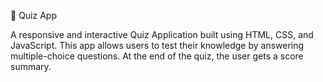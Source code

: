 🧠 Quiz App

A responsive and interactive Quiz Application built using HTML, CSS, and JavaScript. This app allows users to test their knowledge by answering multiple-choice questions. At the end of the quiz, the user gets a score summary.
